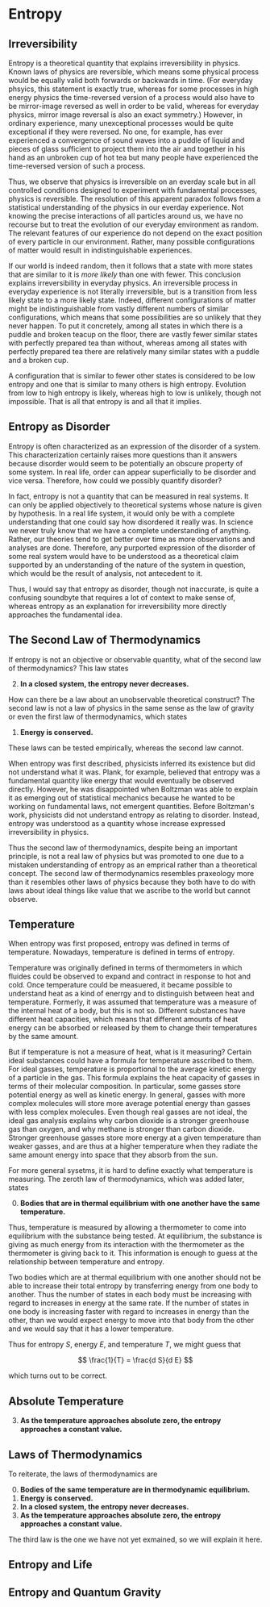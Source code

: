 # Entropy

## Irreversibility

Entropy is a theoretical quantity that explains irreversibility in physics. Known laws of physics are reversible, which means some physical process would be equally valid both forwards or backwards in time. (For everyday phsyics, this statement is exactly true, whereas for some processes in high energy physics the time-reversed version of a process would also have to be mirror-image reversed as well in order to be valid, whereas for everyday physics, mirror image reversal is also an exact symmetry.) However, in ordinary experience, many unexceptional processes would be quite exceptional if they were reversed. No one, for example, has ever experienced a convergence of sound waves into a puddle of liquid and pieces of glass sufficient to project them into the air and together in his hand as an unbroken cup of hot tea but many people have experienced the time-reversed version of such a process.

Thus, we observe that physics is irreversible on an everday scale but in all controlled conditions designed to experiment with fundamental processes, physics is reversible. The resolution of this apparent paradox follows from a statistical understanding of the physics in our everday experience. Not knowing the precise interactions of all particles around us, we have no recourse but to treat the evolution of our everyday environment as random. The relevant features of our experience do not depend on the exact position of every particle in our environment. Rather, many possible configurations of matter would result in indistinguishable experiences. 

If our world is indeed random, then it follows that a state with more states that are similar to it is *more likely* than one with fewer. This conclusion explains irreversibility in everyday physics. An irreversible process in everyday experience is not literally irreversible, but is a transition from less likely state to a more likely state. Indeed, different configurations of matter might be indistinguishable from vastly different numbers of similar configurations, which means that some possibilities are so unlikely that they never happen. To put it concretely, among all states in which there is a puddle and broken teacup on the floor, there are vastly fewer similar states with perfectly prepared tea than without, whereas among all states with perfectly prepared tea there are relatively many similar states with a puddle and a broken cup. 

A configuration that is similar to fewer other states is considered to be low entropy and one that is similar to many others is high entropy. Evolution from low to high entropy is likely, whereas high to low is unlikely, though not impossible. That is all that entropy is and all that it implies. 

## Entropy as Disorder

Entropy is often characterized as an expression of the disorder of a system. This characterization certainly raises more questions than it answers because disorder would seem to be potentially an obscure property of some system. In real life, order can appear superficially to be disorder and vice versa. Therefore, how could we possibly quantify disorder? 

In fact, entropy is not a quantity that can be measured in real systems. It can only be applied objectively to theoretical systems whose nature is given by hypothesis. In a real life system, it would only be with a complete understanding that one could say how disordered it really was. In science we never truly know that we have a complete understanding of anything. Rather, our theories tend to get better over time as more observations and analyses are done. Therefore, any purported expression of the disorder of some real system would have to be understood as a theoretical claim supported by an understanding of the nature of the system in question, which would be the result of analysis, not antecedent to it. 

Thus, I would say that entropy as disorder, though not inaccurate, is quite a confusing soundbyte that requires a lot of context to make sense of, whereas entropy as an explanation for irreversibility more directly approaches the fundamental idea. 

## The Second Law of Thermodynamics

If entropy is not an objective or observable quantity, what of the second law of thermodynamics? This law states

2. **In a closed system, the entropy never decreases.**

How can there be a law about an unobservable theoretical construct? The second law is not a law of physics in the same sense as the law of gravity or even the first law of thermodynamics, which states 

1. **Energy is conserved.** 

These laws can be tested empirically, whereas the second law cannot. 

When entropy was first described, physicists inferred its existence but did not understand what it was. Plank, for example, believed that entropy was a fundamental quantity like energy that would eventually be observed directly. However, he was disappointed when Boltzman was able to explain it as emerging out of statistical mechanics because he wanted to be working on fundamental laws, not emergent quantities. Before Boltzman's work, physicists did not understand entropy as relating to disorder. Instead, entropy was understood as a quantity whose increase expressed irreversibility in physics. 

Thus the second law of thermodynamics, despite being an important principle, is not a real law of physics but was promoted to one due to a mistaken understanding of entropy as an emprical rather than a theoretical concept. The second law of thermodynamics resembles praxeology more than it resembles other laws of physics because they both have to do with laws about ideal things like value that we ascribe to the world but cannot observe. 

## Temperature

When entropy was first proposed, entropy was defined in terms of temperature. Nowadays, temperature is defined in terms of entropy. 

Temperature was originally defined in terms of thermometers in which fluides could be observed to expand and contract in response to hot and cold. Once temperature could be measuered, it became possible to understand heat as a kind of enerrgy and to distinguish between heat and temperature. Formerly, it was assumed that temperature was a measure of the internal heat of a body, but this is not so. Different substances have different heat capacities, which means that different amounts of heat energy can be absorbed or released by them to change their temperatures by the same amount. 

But if temperature is not a measure of heat, what is it measuring? Certain ideal substances could have a formula for temperature asscribed to them. For ideal gasses, temperature is proportional to the average kinetic energy of a particle in the gas. This formula explains the heat capacity of gasses in terms of their molecular composition. In particular, some gasses store potential energy as well as kinetic energy. In general, gasses with more complex molecules will store more average potential energy than gasses with less complex molecules. Even though real gasses are not ideal, the ideal gas analysis explains why carbon dioxide is a stronger greenhouse gas than oxygen, and why methane is stronger than carbon dioxide. Stronger greenhouse gasses store more energy at a given temperature than weaker gasses, and are thus at a higher temperature when they radiate the same amount energy into space that they absorb from the sun. 

For more general sysetms, it is hard to define exactly what temperature is measuring. The zeroth law of thermodynamics, which was added later, states 

0. **Bodies that are in thermal equilibrium with one another have the same temperature.**

Thus, temperature is measured by allowing a thermometer to come into equilibrium with the substance being tested. At equilibrium, the substance is giving as much energy from its interaction with the thermometer as the thermometer is giving back to it. This information is enough to guess at the relationship between temperature and entropy. 

Two bodies which are at thermal equilibrium with one another should not be able to increase their total entropy by transferring energy from one body to another. Thus the number of states in each body must be increasing with regard to increases in energy at the same rate. If the number of states in one body is increasing faster with regard to increases in energy than the other, than we would expect energy to move into that body from the other and we would say that it has a lower temperature. 

Thus for entropy $S$, energy $E$, and temperature $T$, we might guess that 

$$ \frac{1}{T} = \frac{d S}{d E} $$

which turns out to be correct. 

## Absolute Temperature

3. **As the temperature approaches absolute zero, the entropy approaches a constant value.**

## Laws of Thermodynamics

To reiterate, the laws of thermodynamics are 

0. **Bodies of the same temperature are in thermodynamic equilibrium.**
1. **Energy is conserved.** 
2. **In a closed system, the entropy never decreases.**
3. **As the temperature approaches absolute zero, the entropy approaches a constant value.**

The third law is the one we have not yet exmained, so we will explain it here. 

## Entropy and Life

## Entropy and Quantum Gravity
